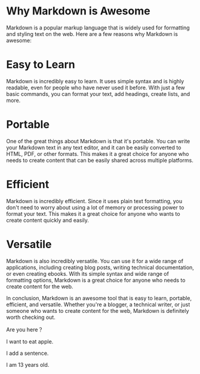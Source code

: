 # Why Markdown is Awesome
Markdown is a popular markup language that is widely used for formatting and styling text on the web. Here are a few reasons why Markdown is awesome:

# Easy to Learn
Markdown is incredibly easy to learn. It uses simple syntax and is highly readable, even for people who have never used it before. With just a few basic commands, you can format your text, add headings, create lists, and more.

# Portable
One of the great things about Markdown is that it's portable. You can write your Markdown text in any text editor, and it can be easily converted to HTML, PDF, or other formats. This makes it a great choice for anyone who needs to create content that can be easily shared across multiple platforms.

# Efficient
Markdown is incredibly efficient. Since it uses plain text formatting, you don't need to worry about using a lot of memory or processing power to format your text. This makes it a great choice for anyone who wants to create content quickly and easily.

# Versatile
Markdown is also incredibly versatile. You can use it for a wide range of applications, including creating blog posts, writing technical documentation, or even creating ebooks. With its simple syntax and wide range of formatting options, Markdown is a great choice for anyone who needs to create content for the web.

In conclusion, Markdown is an awesome tool that is easy to learn, portable, efficient, and versatile. Whether you're a blogger, a technical writer, or just someone who wants to create content for the web, Markdown is definitely worth checking out.

Are you here？

I want to eat apple.

I add a sentence.

I am 13 years old.